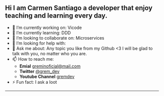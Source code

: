 
## Hi I am Carmen Santiago a developer that enjoy teaching and learning every day.

- 🔭 I’m currently working on:  Vicode
- 🌱 I’m currently learning: DDD
- 👯 I’m looking to collaborate on: Microservices 
- 🤔 I’m looking for help with:  
- 💬 Ask me about: Any topic you like from my Github <3 I will be glad to talk with you, no matter who you are.
- 📫 How to reach me: 
  - **Emial** greminoficial@mail.com 
  - **Twitter** [@grem_dev](https://twitter.com/grem_dev)
  - **Youtube Channel**  [gremdev](https://www.youtube.com/channel/UC1WVOiE--e2oi86nzeuQv5g)
- ⚡ Fun fact: I ask a loot

----
